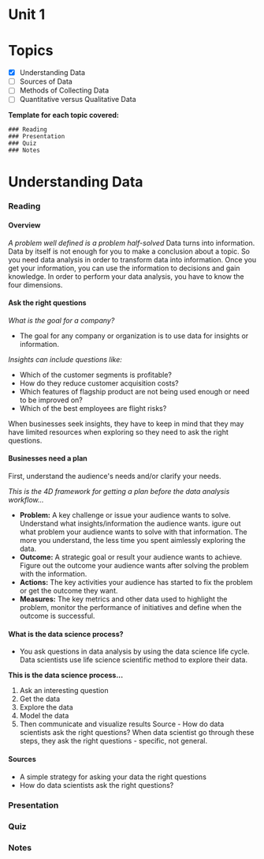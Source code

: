 # Unit 1

# Topics
- [x] Understanding Data
- [ ] Sources of Data
- [ ] Methods of Collecting Data
- [ ] Quantitative versus Qualitative Data
   
**Template for each topic covered:**
```
### Reading
### Presentation
### Quiz
### Notes
```
# Understanding Data
### Reading

#### Overview
_A problem well defined is a problem half-solved_
Data turns into information. Data by itself is not enough for you to make a conclusion about a topic. So you need data analysis in order to transform data into information. Once you get your information, you can use the information to decisions and gain knowledge. In order to perform your data analysis, you have to know the four dimensions. 

#### Ask the right questions
_What is the goal for a company?_
- The goal for any company or organization is to use data for insights or information.

_Insights can include questions like:_
- Which of the customer segments is profitable?
- How do they reduce customer acquisition costs?
- Which features of flagship product are not being used enough or need to be improved on?
- Which of the best employees are flight risks?

When businesses seek insights, they have to keep in mind that they may have limited resources when exploring so they need to ask the right questions. 

#### Businesses need a plan
First, understand the audience's needs and/or clarify your needs.

_This is the 4D framework for getting a plan before the data analysis workflow..._
- **Problem:** A key challenge or issue your audience wants to solve. Understand what insights/information the audience wants. igure out what problem your audience wants to solve with that information. The more you understand, the less time you spent aimlessly exploring the data. 
- **Outcome:** A strategic goal or result your audience wants to achieve. Figure out the outcome your audience wants after solving the problem with the information. 
- **Actions:** The key activities your audience has started to fix the problem or get the outcome they want.
- **Measures:** The key metrics and other data used to highlight the problem, monitor the performance of initiatives and define when the outcome is successful. 

#### What is the data science process?
- You ask questions in data analysis by using the data science life cycle. Data scientists use life science scientific method to explore their data.

**This is the data science process...**
1. Ask an interesting question
2. Get the data
3. Explore the data
4. Model the data
5. Then communicate and visualize results
Source - How do data scientists ask the right questions?
When data scientist go through these steps, they ask the right questions - specific, not general.

#### Sources
- A simple strategy for asking your data the right questions
- How do data scientists ask the right questions?

### Presentation
### Quiz
### Notes
